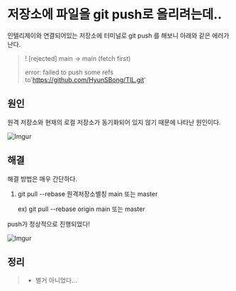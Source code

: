 # 저장소에 파일을 git push로 올리려는데..

인텔리제이와 연결되어있는 저장소에 터미널로 git push 를 해보니 아래와 같은 에러가 난다.

>! [rejected]    main -> main (fetch first) 
>
>error: failed to push some refs to'https://github.com/HyunSBong/TIL.git'

## 원인

원격 저장소와 현재의 로컬 저장소가 동기화되어 있지 않기 때문에 나타난 원인이다.

![Imgur](https://user-images.githubusercontent.com/69189272/97777897-81c37400-1bb6-11eb-98cc-ec6ca5a9ca7e.png)

## 해결

해결 방법은 매우 간단하다.

1. git pull --rebase 원격저장소별칭 main 또는 master 

   ex) git pull --rebase origin main 또는 master

push가 정상적으로 진행되었다!

![Imgur](https://user-images.githubusercontent.com/69189272/97778037-bdab0900-1bb7-11eb-8997-e0cff658d28f.png)

## 정리

>- 별거 아니었다...



